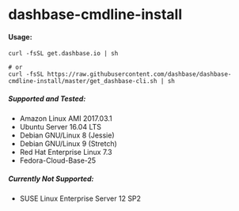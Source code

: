 # dashbase-cmdline-install


#### Usage:
```
curl -fsSL get.dashbase.io | sh

# or
curl -fsSL https://raw.githubusercontent.com/dashbase/dashbase-cmdline-install/master/get_dashbase-cli.sh | sh
```


##### Supported and Tested:
- Amazon Linux AMI 2017.03.1
- Ubuntu Server 16.04 LTS
- Debian GNU/Linux 8 (Jessie)
- Debian GNU/Linux 9 (Stretch)
- Red Hat Enterprise Linux 7.3
- Fedora-Cloud-Base-25

##### Currently Not Supported:
- SUSE Linux Enterprise Server 12 SP2
